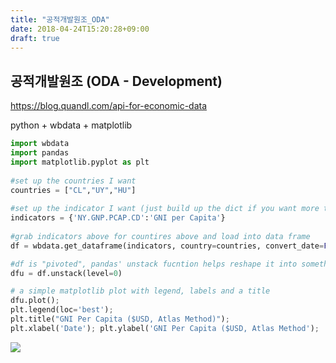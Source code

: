 ```yaml
---
title: "공적개발원조_ODA"
date: 2018-04-24T15:20:28+09:00
draft: true
---
```


## 공적개발원조 (ODA - Development)

https://blog.quandl.com/api-for-economic-data


python + wbdata + matplotlib
```python
import wbdata
import pandas
import matplotlib.pyplot as plt
 
#set up the countries I want
countries = ["CL","UY","HU"]
 
#set up the indicator I want (just build up the dict if you want more than one)
indicators = {'NY.GNP.PCAP.CD':'GNI per Capita'}
 
#grab indicators above for countires above and load into data frame
df = wbdata.get_dataframe(indicators, country=countries, convert_date=False)

#df is "pivoted", pandas' unstack fucntion helps reshape it into something plottable
dfu = df.unstack(level=0)

# a simple matplotlib plot with legend, labels and a title
dfu.plot(); 
plt.legend(loc='best'); 
plt.title("GNI Per Capita ($USD, Atlas Method)"); 
plt.xlabel('Date'); plt.ylabel('GNI Per Capita ($USD, Atlas Method');
```
![](https://blogs.worldbank.org/opendata/files/opendata/pyplot.png)